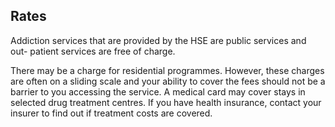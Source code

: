 ##  Rates

Addiction services that are provided by the HSE are public services and out-
patient services are free of charge.

There may be a charge for residential programmes. However, these charges are
often on a sliding scale and your ability to cover the fees should not be a
barrier to you accessing the service. A medical card may cover stays in
selected drug treatment centres. If you have health insurance, contact your
insurer to find out if treatment costs are covered.
